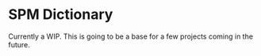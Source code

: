 # SPM Dictionary

Currently a WIP. This is going to be a base for a few projects coming in the future.